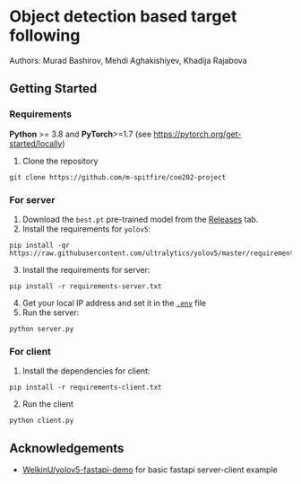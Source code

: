 # Object detection based target following
Authors: Murad Bashirov, Mehdi Aghakishiyev, Khadija Rajabova

## Getting Started
### Requirements
**Python** >= 3.8 and **PyTorch**>=1.7 (see https://pytorch.org/get-started/locally)
1. Clone the repository
```shell
git clone https://github.com/m-spitfire/coe202-project
```
### For server
1. Download the `best.pt` pre-trained model from the [Releases](https://github.com/m-spitfire/coe202-project/releases) tab.
2. Install the requirements for `yolov5`:
```shell
pip install -qr https://raw.githubusercontent.com/ultralytics/yolov5/master/requirements.txt
```
3. Install the requirements for server:
```shell
pip install -r requirements-server.txt
```
4. Get your local IP address and set it in the [`.env`](./.env) file
5. Run the server:
```shell
python server.py
```
### For client
1. Install the dependencies for client:
```shell
pip install -r requirements-client.txt
```
2. Run the client
```shell
python client.py
```

## Acknowledgements
* [WelkinU/yolov5-fastapi-demo](https://github.com/WelkinU/yolov5-fastapi-demo) for basic fastapi server-client example